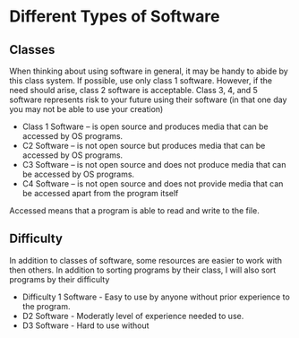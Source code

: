 # Different Types of Software

## Classes

When thinking about using software in general, it may be handy to abide by this class system. If possible, use only class 1 software. However, if the need should arise, class 2 software is acceptable. Class 3, 4, and 5 software represents risk to your future using their software (in that one day you may not be able to use your creation)

* Class 1 Software – is open source and produces media that can be accessed by OS programs.
* C2 Software – is not open source but produces media that can be accessed by OS programs.
* C3 Software – is not open source and does not produce media that can be accessed by OS programs.
* C4 Software – is not open source and does not provide media that can be accessed apart from the program itself

Accessed means that a program is able to read and write to the file.

## Difficulty

In addition to classes of software, some resources are easier to work with then others. In addition to sorting programs by their class, I will also sort programs by their difficulty

* Difficulty 1 Software - Easy to use by anyone without prior experience to the program.
* D2 Software - Moderatly level of experience needed to use.
* D3 Software - Hard to use without 
